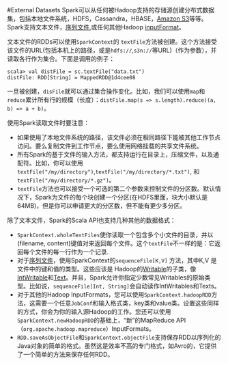 #External Datasets
Spark可以从任何被Hadoop支持的存储源创建分布式数据集，包括本地文件系统，HDFS，Cassandra，HBASE，[Amazon S3](http://wiki.apache.org/hadoop/AmazonS3)等等。Spark支持文本文件，[序列文件](http://hadoop.apache.org/common/docs/current/api/org/apache/hadoop/mapred/SequenceFileInputFormat.html),或任何其他Hadoop [inputFormat](http://hadoop.apache.org/docs/stable/api/org/apache/hadoop/mapred/InputFormat.html)。

文本文件的RDDs可以使用`SparkContext`的	`textFile`方法被创建。这个方法接受该文件的URL(包括本机上的路径，或是`hdfs://`,`s3n://`等URL)（作为参数），并读取各行作为集合。下面是调用的例子：

	scala> val distFile = sc.textFile("data.txt")
	distFile: RDD[String] = MappedRDD@1d4cee08
	
一旦被创建，`disFile`就可以通过集合操作变化。比如，我们可以使用`map`和`reduce`累计所有行的规模（长度）：`distFile.map(s => s.length).reduce((a, b) => a + b)`。

使用Spark读取文件时要注意：

- 如果使用了本地文件系统的路径，该文件必须在相同路径下能被其他工作节点访问。要么复制文件到工作节点，要么使用网络挂载的共享文件系统。
- 所有Spark的基于文件的输入方法，都支持运行在目录上，压缩文件，以及通配符。比如，你可以使用`textFile("/my/directory")`,`textFile("/my/directory/*.txt")`, 和`textFile("/my/directory/*.gz")`。
- `textFile`方法也可以接受一个可选的第二个参数来控制文件的分区数。默认情况下，Spark为文件的每个块创建一个分区(在HDFS里面，块大小默认是64MB)，但是你可以申请更大的分区数，但不能有更少多分区。


除了文本文件，Spark的Scala API也支持几种其他的数据格式：

- `SparkContext.wholeTextFiles`使你读取一个包含多个小文件的目录，并以(filename, content)键值对来返回每个文件。这个`textFile`不一样的是：它返回每个文件的每一行作为一个记录.
- 对于[序列文件](http://hadoop.apache.org/common/docs/current/api/org/apache/hadoop/mapred/SequenceFileInputFormat.html)，使用SparkContext的`sequenceFile[K,V]` 方法，其中K,V 是文件中的键和值的类型。这些应该是 Hadoop的[Writable](http://hadoop.apache.org/common/docs/current/api/org/apache/hadoop/io/Writable.html)的子类，像[IntWritable](http://hadoop.apache.org/common/docs/current/api/org/apache/hadoop/io/IntWritable.html)和[Text](http://hadoop.apache.org/common/docs/current/api/org/apache/hadoop/io/Text.html)。并且，Spark允许你指定少数常见Writables的原始类型。比如说，`sequenceFile[Int, String]`会自动读作IntWritables和Texts。
- 对于其他的Hadoop InputFormats，您可以使用`SparkContext.hadoopRDD`方法，这需要一个任意`JobConf`和输入格式类，key类和value类。设置这些同样的方式，你会为你的输入源Hadoop的工作。您还可以使用`SparkContext.newHadoopRDD`的基础上，“新”的MapReduce API（`org.apache.hadoop.mapreduce`）InputFormats。
- `RDD.saveAsObjectFile`和`SparkContext.objectFile`支持保存RDD以序列化的Java对象的简单的格式。虽然这是效率不高的专门格式，如Avro的，它提供了一个简单的方法来保存任何RDD。

